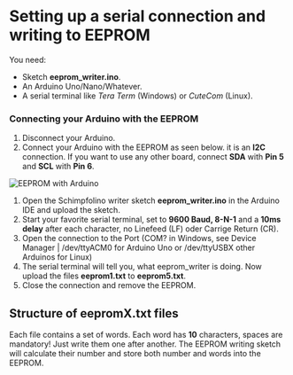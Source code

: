 # Setting up a serial connection and writing to EEPROM

You need:  
* Sketch **eeprom_writer.ino**.
* An Arduino Uno/Nano/Whatever.
* A serial terminal like *Tera Term* (Windows) or *CuteCom* (Linux).

### Connecting your Arduino with the EEPROM

1. Disconnect your Arduino.
2. Connect your Arduino with the EEPROM as seen below. it is an **I2C** connection. If you want to use any other board, connect **SDA** with **Pin 5** and **SCL** with **Pin 6**.
   
![EEPROM with Arduino](https://www.nikolairadke.de/schimpfolino/eeprom_verbinden.jpg)

1. Open the Schimpfolino writer sketch **eeprom_writer.ino** in the Arduino IDE and upload the sketch. 
2. Start your favorite serial terminal, set to **9600 Baud, 8-N-1** and a **10ms delay** after each character, no Linefeed (LF) oder Carrige Return (CR). 
3. Open the connection to the Port (COM? in Windows, see Device Manager | /dev/ttyACM0 for Arduino Uno or /dev/ttyUSBX other Arduinos for Linux)
4. The serial terminal will tell you, what eeprom_writer is doing. Now upload the files **eeprom1.txt** to **eeprom5.txt**.
5. Close the connection and remove the EEPROM.
  
## Structure of eepromX.txt files

Each file contains a set of words. Each word has **10** characters, spaces are mandatory! Just write them one after another. The EEPROM writing sketch will calculate their number and store both number and words into the EEPROM.  


